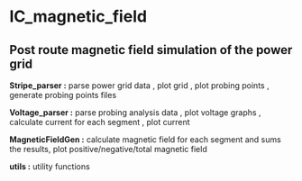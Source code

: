 # IC_magnetic_field
## Post route magnetic field simulation of the power grid 

**Stripe_parser :** parse power grid data , plot grid , plot probing points , generate probing points files

**Voltage_parser :** parse probing analysis data , plot voltage graphs , calculate current for each segment , plot current

**MagneticFieldGen :** calculate magnetic field for each segment and sums the results, plot positive/negative/total magnetic field

**utils :** utility functions
